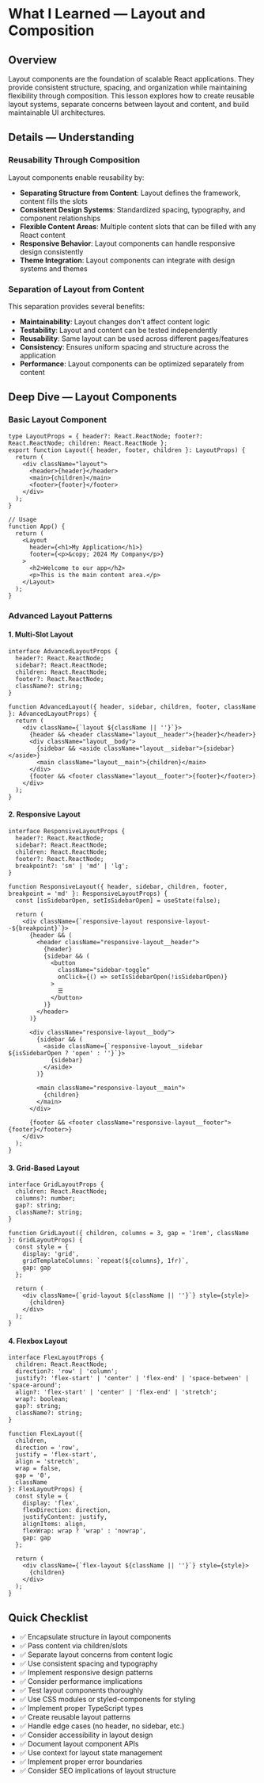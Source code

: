 # What I Learned — Layout and Composition

## Overview
Layout components are the foundation of scalable React applications. They provide consistent structure, spacing, and organization while maintaining flexibility through composition. This lesson explores how to create reusable layout systems, separate concerns between layout and content, and build maintainable UI architectures.

## Details — Understanding

### Reusability Through Composition
Layout components enable reusability by:
- **Separating Structure from Content**: Layout defines the framework, content fills the slots
- **Consistent Design Systems**: Standardized spacing, typography, and component relationships
- **Flexible Content Areas**: Multiple content slots that can be filled with any React content
- **Responsive Behavior**: Layout components can handle responsive design consistently
- **Theme Integration**: Layout components can integrate with design systems and themes

### Separation of Layout from Content
This separation provides several benefits:
- **Maintainability**: Layout changes don't affect content logic
- **Testability**: Layout and content can be tested independently
- **Reusability**: Same layout can be used across different pages/features
- **Consistency**: Ensures uniform spacing and structure across the application
- **Performance**: Layout components can be optimized separately from content

## Deep Dive — Layout Components

### Basic Layout Component
```tsx
type LayoutProps = { header?: React.ReactNode; footer?: React.ReactNode; children: React.ReactNode };
export function Layout({ header, footer, children }: LayoutProps) {
  return (
    <div className="layout">
      <header>{header}</header>
      <main>{children}</main>
      <footer>{footer}</footer>
    </div>
  );
}

// Usage
function App() {
  return (
    <Layout
      header={<h1>My Application</h1>}
      footer={<p>&copy; 2024 My Company</p>}
    >
      <h2>Welcome to our app</h2>
      <p>This is the main content area.</p>
    </Layout>
  );
}
```

### Advanced Layout Patterns

#### 1. Multi-Slot Layout
```tsx
interface AdvancedLayoutProps {
  header?: React.ReactNode;
  sidebar?: React.ReactNode;
  children: React.ReactNode;
  footer?: React.ReactNode;
  className?: string;
}

function AdvancedLayout({ header, sidebar, children, footer, className }: AdvancedLayoutProps) {
  return (
    <div className={`layout ${className || ''}`}>
      {header && <header className="layout__header">{header}</header>}
      <div className="layout__body">
        {sidebar && <aside className="layout__sidebar">{sidebar}</aside>}
        <main className="layout__main">{children}</main>
      </div>
      {footer && <footer className="layout__footer">{footer}</footer>}
    </div>
  );
}
```

#### 2. Responsive Layout
```tsx
interface ResponsiveLayoutProps {
  header?: React.ReactNode;
  sidebar?: React.ReactNode;
  children: React.ReactNode;
  footer?: React.ReactNode;
  breakpoint?: 'sm' | 'md' | 'lg';
}

function ResponsiveLayout({ header, sidebar, children, footer, breakpoint = 'md' }: ResponsiveLayoutProps) {
  const [isSidebarOpen, setIsSidebarOpen] = useState(false);
  
  return (
    <div className={`responsive-layout responsive-layout--${breakpoint}`}>
      {header && (
        <header className="responsive-layout__header">
          {header}
          {sidebar && (
            <button 
              className="sidebar-toggle"
              onClick={() => setIsSidebarOpen(!isSidebarOpen)}
            >
              ☰
            </button>
          )}
        </header>
      )}
      
      <div className="responsive-layout__body">
        {sidebar && (
          <aside className={`responsive-layout__sidebar ${isSidebarOpen ? 'open' : ''}`}>
            {sidebar}
          </aside>
        )}
        
        <main className="responsive-layout__main">
          {children}
        </main>
      </div>
      
      {footer && <footer className="responsive-layout__footer">{footer}</footer>}
    </div>
  );
}
```

#### 3. Grid-Based Layout
```tsx
interface GridLayoutProps {
  children: React.ReactNode;
  columns?: number;
  gap?: string;
  className?: string;
}

function GridLayout({ children, columns = 3, gap = '1rem', className }: GridLayoutProps) {
  const style = {
    display: 'grid',
    gridTemplateColumns: `repeat(${columns}, 1fr)`,
    gap: gap
  };
  
  return (
    <div className={`grid-layout ${className || ''}`} style={style}>
      {children}
    </div>
  );
}
```

#### 4. Flexbox Layout
```tsx
interface FlexLayoutProps {
  children: React.ReactNode;
  direction?: 'row' | 'column';
  justify?: 'flex-start' | 'center' | 'flex-end' | 'space-between' | 'space-around';
  align?: 'flex-start' | 'center' | 'flex-end' | 'stretch';
  wrap?: boolean;
  gap?: string;
  className?: string;
}

function FlexLayout({ 
  children, 
  direction = 'row', 
  justify = 'flex-start', 
  align = 'stretch',
  wrap = false,
  gap = '0',
  className 
}: FlexLayoutProps) {
  const style = {
    display: 'flex',
    flexDirection: direction,
    justifyContent: justify,
    alignItems: align,
    flexWrap: wrap ? 'wrap' : 'nowrap',
    gap: gap
  };
  
  return (
    <div className={`flex-layout ${className || ''}`} style={style}>
      {children}
    </div>
  );
}
```

## Quick Checklist
- ✅ Encapsulate structure in layout components
- ✅ Pass content via children/slots
- ✅ Separate layout concerns from content logic
- ✅ Use consistent spacing and typography
- ✅ Implement responsive design patterns
- ✅ Consider performance implications
- ✅ Test layout components thoroughly
- ✅ Use CSS modules or styled-components for styling
- ✅ Implement proper TypeScript types
- ✅ Create reusable layout patterns
- ✅ Handle edge cases (no header, no sidebar, etc.)
- ✅ Consider accessibility in layout design
- ✅ Document layout component APIs
- ✅ Use context for layout state management
- ✅ Implement proper error boundaries
- ✅ Consider SEO implications of layout structure